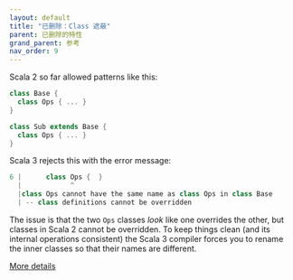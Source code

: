 ```yaml
---
layout: default
title: "已删除：Class 遮蔽"
parent: 已删除的特性
grand_parent: 参考
nav_order: 9
---
```


Scala 2 so far allowed patterns like this:

```scala
class Base {
  class Ops { ... }
}

class Sub extends Base {
  class Ops { ... }
}
```

Scala 3 rejects this with the error message:

```scala
6 |      class Ops {  }
  |            ^
  |class Ops cannot have the same name as class Ops in class Base
  | -- class definitions cannot be overridden
```

The issue is that the two `Ops` classes _look_ like one overrides the
other, but classes in Scala 2 cannot be overridden. To keep things clean
(and its internal operations consistent) the Scala 3 compiler forces you
to rename the inner classes so that their names are different.

[More details](./class-shadowing-spec.md)
